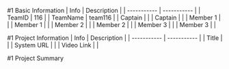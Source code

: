 #1 Basic Information
| Info | Description |
| ----------- | ----------- |
| TeamID | 116 |
| TeamName | team116 |
| Captain | |
| Captain | |
| Member 1 | |
| Member 1 | |
| Member 2 | |
| Member 2 | |
| Member 3 | |
| Member 3 | |

#1 Project Information
| Info | Description |
| ----------- | ----------- |
| Title | |
| System URL | |
| Video Link | |

#1 Project Summary
